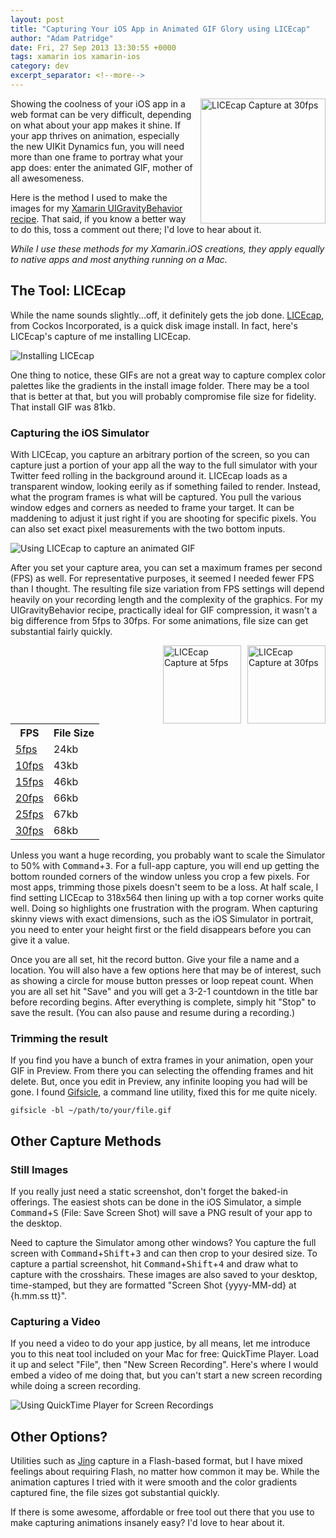 ```yaml
---
layout: post
title: "Capturing Your iOS App in Animated GIF Glory using LICEcap"
author: "Adam Patridge"
date: Fri, 27 Sep 2013 13:30:55 +0000
tags: xamarin ios xamarin-ios
category: dev
excerpt_separator: <!--more-->
---
```


<div style="float: right; padding-left: 10px;"><img style="width: 200px;" src="/wp-content/uploads/2013/09/LICEcapHighlight.gif" alt="LICEcap Capture at 30fps" /></div>

Showing the coolness of your iOS app in a web format can be very difficult, depending on what about your app makes it shine. If your app thrives on animation, especially the new UIKit Dynamics fun, you will need more than one frame to portray what your app does: enter the animated GIF, mother of all awesomeness.

<!--more-->

Here is the method I used to make the images for my [Xamarin UIGravityBehavior recipe](http://pdev.co/19CZ0DJ). That said, if you know a better way to do this, toss a comment out there; I'd love to hear about it.

*While I use these methods for my Xamarin.iOS creations, they apply equally to native apps and most anything running on a Mac.*

## The Tool: LICEcap

While the name sounds slightly...off, it definitely gets the job done. [LICEcap](http://www.cockos.com/licecap/), from Cockos Incorporated, is a quick disk image install. In fact, here's LICEcap's capture of me installing LICEcap.

![Installing LICEcap](/wp-content/uploads/2013/09/InstallingLICEcap.gif)

One thing to notice, these GIFs are not a great way to capture complex color palettes like the gradients in the install image folder. There may be a tool that is better at that, but you will probably compromise file size for fidelity. That install GIF was 81kb.

### Capturing the iOS Simulator

With LICEcap, you capture an arbitrary portion of the screen, so you can capture just a portion of your app all the way to the full simulator with your Twitter feed rolling in the background around it. LICEcap loads as a transparent window, looking eerily as if something failed to render. Instead, what the program frames is what will be captured. You pull the various window edges and corners as needed to frame your target. It can be maddening to adjust it just right if you are shooting for specific pixels. You can also set exact pixel measurements with the two bottom inputs.

![Using LICEcap to capture an animated GIF](/wp-content/uploads/2013/09/UsingLICEcap.png)

After you set your capture area, you can set a maximum frames per second (FPS) as well. For representative purposes, it seemed I needed fewer FPS than I thought. The resulting file size variation from FPS settings will depend heavily on your recording length and the complexity of the graphics. For my UIGravityBehavior recipe, practically ideal for GIF compression, it wasn't a big difference from 5fps to 30fps. For some animations, file size can get substantial fairly quickly.

<div style="float: right; padding-left: 10px;"><img style="width: 125px;" src="/wp-content/uploads/2013/09/LICEcapCapture30fps.gif" alt="LICEcap Capture at 30fps" /></div>
<div style="float: right; padding-left: 10px;"><img style="width: 125px;" src="/wp-content/uploads/2013/09/LICEcapCapture05fps.gif" alt="LICEcap Capture at 5fps" /></div>
<table style="width: 50%;">
  <tr><th>FPS</th><th>File Size</th></tr>
  <tr><td><a href="/wp-content/uploads/2013/09/LICEcapCapture05fps.gif">5fps</a></td><td>24kb</td></tr>
  <tr><td><a href="/wp-content/uploads/2013/09/LICEcapCapture10fps.gif">10fps</a></td><td>43kb</td></tr>
  <tr><td><a href="/wp-content/uploads/2013/09/LICEcapCapture15fps.gif">15fps</a></td><td>46kb</td></tr>
  <tr><td><a href="/wp-content/uploads/2013/09/LICEcapCapture20fps.gif">20fps</a></td><td>66kb</td></tr>
  <tr><td><a href="/wp-content/uploads/2013/09/LICEcapCapture25fps.gif">25fps</a></td><td>67kb</td></tr>
  <tr><td><a href="/wp-content/uploads/2013/09/LICEcapCapture30fps.gif">30fps</a></td><td>68kb</td></tr>
</table>

Unless you want a huge recording, you probably want to scale the Simulator to 50% with <kbd>Command</kbd>+<kbd>3</kbd>. For a full-app capture, you will end up getting the bottom rounded corners of the window unless you crop a few pixels. For most apps, trimming those pixels doesn't seem to be a loss. At half scale, I find setting LICEcap to 318x564 then lining up with a top corner works quite well. Doing so highlights one frustration with the program. When capturing skinny views with exact dimensions, such as the iOS Simulator in portrait, you need to enter your height first or the field disappears before you can give it a value.

Once you are all set, hit the record button. Give your file a name and a location. You will also have a few options here that may be of interest, such as showing a circle for mouse button presses or loop repeat count. When you are all set hit "Save" and you will get a 3-2-1 countdown in the title bar before recording begins. After everything is complete, simply hit "Stop" to save the result. (You can also pause and resume during a recording.)

### Trimming the result

If you find you have a bunch of extra frames in your animation, open your GIF in Preview. From there you can selecting the offending frames and hit delete. But, once you edit in Preview, any infinite looping you had will be gone. I found [Gifsicle](http://www.lcdf.org/gifsicle/), a command line utility, fixed this for me quite nicely.

    gifsicle -bl ~/path/to/your/file.gif

## Other Capture Methods

### Still Images

If you really just need a static screenshot, don't forget the baked-in offerings. The easiest shots can be done in the iOS Simulator, a simple <kbd>Command</kbd>+<kbd>S</kbd> (File: Save Screen Shot) will save a PNG result of your app to the desktop.

Need to capture the Simulator among other windows? You capture the full screen with <kbd>Command</kbd>+<kbd>Shift</kbd>+<kbd>3</kbd> and can then crop to your desired size. To capture a partial screenshot, hit <kbd>Command</kbd>+<kbd>Shift</kbd>+<kbd>4</kbd> and draw what to capture with the crosshairs. These images are also saved to your desktop, time-stamped, but they are formatted "Screen Shot {yyyy-MM-dd} at {h.mm.ss tt}".

### Capturing a Video

If you need a video to do your app justice, by all means, let me introduce you to this neat tool included on your Mac for free: QuickTime Player. Load it up and select "File", then "New Screen Recording". Here's where I would embed a video of me doing that, but you can't start a new screen recording while doing a screen recording.

![Using QuickTime Player for Screen Recordings](/wp-content/uploads/2013/09/QuickTimeScreenRecording.png)

## Other Options?

Utilities such as [Jing](http://www.techsmith.com/jing.html) capture in a Flash-based format, but I have mixed feelings about requiring Flash, no matter how common it may be. While the animation captures I tried with it were smooth and the color gradients captured fine, the file sizes got substantial quickly.

If there is some awesome, affordable or free tool out there that you use to make capturing animations insanely easy? I'd love to hear about it.
